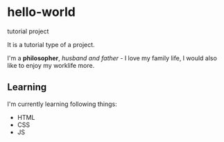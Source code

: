 # hello-world
tutorial project

It is a tutorial type of a project.

I'm a **philosopher**, *husband and father* - I love my family life, I would also like to enjoy my worklife more.

## Learning
I'm currently learning following things:

- HTML
- CSS
- JS
